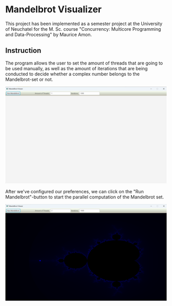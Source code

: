 # Mandelbrot Visualizer

This project has been implemented as a semester project at the University of Neuchatel for the M. Sc. course "Concurrency: Multicore Programming and Data-Processing" by Maurice Amon.

## Instruction

The program allows the user to set the amount of threads that are going to be used manually, as well as the amount of iterations that are being conducted to decide
whether a complex number belongs to the Mandelbrot-set or not.

![Before Execution](initial.png)

After we've configured our preferences, we can click on the "Run Mandelbrot"-button to start the parallel computation of the Mandelbrot set.

![After Execution](after_run.png)
